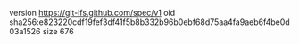 version https://git-lfs.github.com/spec/v1
oid sha256:e823220cdf19fef3df41f5b8b332b96b0ebf68d75aa4fa9aeb6f4be0d03a1526
size 676

